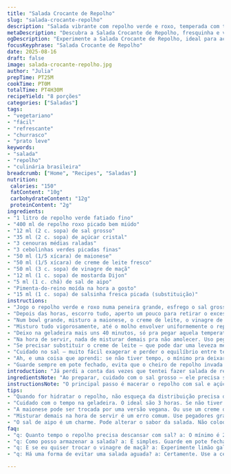 ```yaml
---
title: "Salada Crocante de Repolho"
slug: "salada-crocante-repolho"
description: "Salada vibrante com repolho verde e roxo, temperada com toque agridoce e cremoso. Vegetariana, sem glúten e sem nozes. Leva cenouras raladas, cebolinhas e um molho de maionese com creme azedo e mostarda antiga, mais um toque sutil de sal de aipo. A salada descansa para apurar sabores e manter a textura crocante, perfeita para acompanhar churrasco ou uma refeição leve."
metaDescription: "Descubra a Salada Crocante de Repolho, fresquinha e vibrante, perfeita para churrascos e refeições leves. Experimente essa receita deliciosa."
ogDescription: "Experimente a Salada Crocante de Repolho, ideal para acompanhar pratos grelhados. Uma opção leve e cheia de sabor a qualquer hora."
focusKeyphrase: "Salada Crocante de Repolho"
date: 2025-08-16
draft: false
image: salada-crocante-repolho.jpg
author: "Julia"
prepTime: PT25M
cookTime: PT0M
totalTime: PT4H30M
recipeYield: "8 porções"
categories: ["Saladas"]
tags:
- "vegetariano"
- "fácil"
- "refrescante"
- "churrasco"
- "prato leve"
keywords:
- "salada"
- "repolho"
- "culinária brasileira"
breadcrumb: ["Home", "Recipes", "Saladas"]
nutrition: 
 calories: "150"
 fatContent: "10g"
 carbohydrateContent: "12g"
 proteinContent: "2g"
ingredients:
- "1 litro de repolho verde fatiado fino"
- "400 ml de repolho roxo picado bem miúdo"
- "12 ml (2 c. sopa) de sal grosso"
- "35 ml (2 c. sopa) de açúcar cristal"
- "3 cenouras médias raladas"
- "3 cebolinhas verdes picadas finas"
- "50 ml (1/5 xícara) de maionese"
- "50 ml (1/5 xícara) de creme de leite fresco"
- "50 ml (3 c. sopa) de vinagre de maçã"
- "12 ml (1 c. sopa) de mostarda Dijon"
- "5 ml (1 c. chá) de sal de aipo"
- "Pimenta-do-reino moída na hora a gosto"
- "15 ml (1 c. sopa) de salsinha fresca picada (substituição)"
instructions:
- "Jogo o repolho verde e roxo numa peneira grande, esfrego o sal grosso e o açúcar, misturo bem até ver que o repolho começa a murchar, soltar água – sinal que o sal está funcionando. Coloco essa mistura num pote, cubro com filme plástico e deixo na geladeira por cerca de 3 horas, mas observo a textura; o repolho deve ficar flexível, nunca pastoso. O açúcar ajuda a equilibrar o sal e acelera a quebra das fibras."
- "Depois das horas, escorro tudo, aperto um pouco para retirar o excesso de líquido. Usar uma centrifuga de salada ajuda aqui para tirar o máximo de umidade, porque o molho depois não pode ficar aguado. O segredo pra essa crocância é justamente essa etapa, limpa de água e sal perfazendo o ponto certo."
- "Num bowl grande, misturo a maionese, o creme de leite, o vinagre de maçã que dá um toque ácido sutil, a mostarda Dijon coadjuvada pelo salgadinho do sal de aipo. Pimenta moída na hora, bastante pra realçar — sem medo de errar. Adiciono as cenouras raladas e as cebolinhas verdes picadinhas, depois junto o repolho bem escorrido e a salsinha picada."
- "Misturo tudo vigorosamente, até o molho envolver uniformemente o repolho, notando o brilho cremoso e a coloração vibrante do roxo e verde. A mistura deve aparecer mais fresca e crocante do que murcha ou apagadinha, se sobrar muito líquido, é sinal que o repolho não está no ponto ou que caprichei pouco na centrifuga."
- "Deixo na geladeira mais uns 40 minutos, só pra pegar aquela temperatura ideal e os sabores se encontrarem."
- "Na hora de servir, nada de misturar demais pra não amolecer. Uso pegadores grandes, assim a gente mantém a estrutura crocante e evita a salada melada. E bom, se quiser fazer versões com toque brasileiro, experimente trocar o vinagre de maçã por limão galego ou vinagre de caju, fica interessante."
- "Se precisar substituir o creme de leite — que pode dar uma leveza melhor que a nata ou creme azedo — uso iogurte natural integral, deixa o sabor mais leve sem perder a cremosidade. Para os que não gostam de mostarda, use uma pitada de páprica doce defumada para contrastar com o frescor da cenoura e o picante da cebola."
- "Cuidado no sal – muito fácil exagerar e perder o equilíbrio entre textura e sabor puro. O sal de aipo dá um elemento aromático único. Nunca pule essa etapa ou tente substituir só por sal comum – o gosto fica diferente, menos complexo."
- "Ah, e uma coisa que aprendi: se não tiver tempo, o mínimo pra deixar o repolho descansando com o sal é 2 horas, mas aí não espere a mesma textura. A paciência na refrigeração recompensa demais."
- "Guarde sempre em pote fechado, evita que o cheiro de repolho invada a geladeira toda, e consuma em até 3 dias pra evitar amolecer demais."
introduction: "Já perdi a conta das vezes que tentei fazer salada de repolho pensando nessa textura crocante que some rápido se erra na preparação. Essa versão repaginada, com redução do sal e açúcar e a introdução do creme de leite no molho, me rendeu bastante elogios numa reunião de família. O segredo? Respeitar o tempo de descanso do repolho numa mistura salgada pra garantir a quebra das fibras sem perder a consistência. Perceber o aroma fresquinho da cebola e o contraste das cores é essencial. Ideal pra refrescar um churrasco ou uma refeição mais leve e cheia de personalidade. Experimentei trocar vinagre de arroz por vinagre de maçã pra um toque mais brasileiro e funcionou melhor do que esperava."
ingredientsNote: "Ao preparar, cuidado com o sal grosso – ele precisa ser distribuído uniformemente para desidratar o repolho sem exagerar e não deixar a salada salgada demais. O açúcar é importante para equilibrar sabores e ajudar na maceração. A maionese pode ser substituída por uma versão vegana ou até um creme de castanhas para quem deseja algo diferente. O creme de leite fresco dá cremosidade sem pesar, mas pode substituir por iogurte natural integral para versão mais leve. A mostarda à l’ancienne pode virar Dijon comum ou uma pitada de páprica defumada para abrir caminho a sabores diferentes. Cenouras e cebolas verdes fresquinhas fazem toda a diferença no crocante e sabor. O sal de aipo é um toque quase secreto, mas não substitua só com sal comum, perde o charme. Salsinha para cor e frescor adiciona, podendo ser substituída por coentro para uma variação interessante."
instructionsNote: "O principal passo é macerar o repolho com sal e açúcar para que ele libere água e amoleça sem perder o crocante – deve ficar flexível, mas ainda firme ao toque. Observar o repolho passando de duro para semi-flexível é o indicador ideal para partir para a próxima etapa. Usar centrifuga de salada acelera e evita que o molho fique aguado. Misturar o molho ao repolho só depois desse processo para evitar saladas moles e encharcadas. O molho deve ser bem equilibrado entre cremosidade e acidez, o vinagre de maçã funciona melhor que o de arroz para o nosso paladar, mas pode ser substituído por limão. Revolver delicadamente para não quebrar as fibras muito ainda. Refrigerar depois para os sabores se amalgamarem, mas não deixar muito tempo para não perder crocância. Servir gelado, sempre com utencilios largos para manter textura. Pequenas alterações nos ingredientes como salsinha ou coentro alteram o perfil sensorial, teste conforme preferência."
tips:
- "Quando for hidratar o repolho, não esqueça da distribuição precisa do sal grosso. Isso é fundamental. Se ficar muito salgado, a crocância do repolho não vai aparecer. O açúcar ajuda muito. A combinação leva a um sabor equilibrado. E tenha paciência. O repolho precisa murchar por um tempo adequado."
- "Cuidado com o tempo na geladeira. O ideal são 3 horas. Se não tiver tudo isso, mínima é 2 horas. A textura muda completamente. Mais tempo, mais sabor. E o segredo é observar o repolho. Flexível e ainda crocante, isso garante o sucesso da receita. Não pode ser rápido demais."
- "A maionese pode ser trocada por uma versão vegana. Ou use um creme de castanhas. O creme de leite dá leveza, mas o iogurte natural integral é uma boa opção para quem quer algo mais leve. Assim você não perde a cremosidade."
- "Misturar demais na hora de servir é um erro comum. Use pegadores grandes, evite quebrar o repolho. O que queremos é ser crocante. Ele deve manter a estrutura. Essa salada não pode ficar com cara de papa. E se tiver um pouco de umidade, isso vai afetar a textura."
- "O sal de aipo é um charme. Pode alterar o sabor da salada. Não coloque só sal comum. O gosto fica diferente, menos encorpado. O contraste de sabores é fundamental. Mantenha tudo equilibrado ao longo do preparo."
faq:
- "q: Quanto tempo o repolho precisa descansar com sal? a: O mínimo é 2 horas. Mas 3 é o ideal. Ele precisa perder água. O repolho deve ficar flexível, mas não muito mole. O tempo influencia a crocância."
- "q: Como posso armazenar a salada? a: É simples. Guarde em pote fechado, evitando o cheiro forte. Consuma em 3 dias. Fresca é melhor. Se deixar por mais, vai murchar. Não vale a pena."
- "q: E se eu quiser trocar o vinagre de maçã? a: Experimente limão galego. É uma boa opção. Ou até um vinagre de caju. Fica interessante e traz um toque diferente. O sabor muda e pode surpreender."
- "q: Há uma forma de evitar uma salada aguada? a: Certamente. Use a centrífuga de salada. Isso ajuda a tirar toda a umidade. Se o repolho estiver muito molhado, o molho fica aguado e perde todo o charme. O controle é a chave."

---
```


